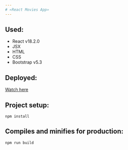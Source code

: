 ```yaml
---
# «React Movies App»
---
```


## Used:
- React v18.2.0
- JSX
- HTML
- CSS
- Bootstrap v5.3

## Deployed:
[Watch here](https://nda17.github.io/React-Movies)

## Project setup:
```
npm install 
```

## Compiles and minifies for production:
```
npm run build
```
